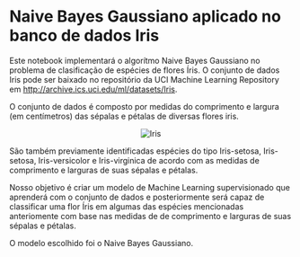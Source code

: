 # Naive Bayes Gaussiano aplicado no banco de dados Iris
Este notebook implementará o algorítmo Naive Bayes Gaussiano no problema de clasificação de espécies de flores Íris. 
O conjunto de dados Iris pode ser baixado no repositório da UCI Machine Learning Repository em http://archive.ics.uci.edu/ml/datasets/Iris.

O conjunto de dados é composto por medidas do comprimento e largura (em centímetros) das sépalas e pétalas de diversas flores iris.

<p align="center"><img src="https://raw.githubusercontent.com/ritchieng/machine-learning-dataschool/master/images/03_iris.png" alt="Iris" ></p>

São também previamente identificadas espécies do tipo Iris-setosa, Iris-setosa, Iris-versicolor e Iris-virginica de acordo com as medidas de comprimento e larguras de suas sépalas e pétalas.

Nosso objetivo é criar um modelo de Machine Learning supervisionado que aprenderá com o conjunto de dados e posteriormente será capaz de classificar uma flor Íris em algumas das espécies mencionadas anteriomente com base nas medidas de de comprimento e larguras de suas sépalas e pétalas.

O modelo escolhido foi o Naive Bayes Gaussiano. 
 
